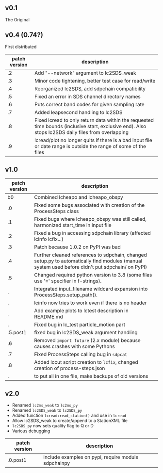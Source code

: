 ## v0.1

The Original

## v0.4 (0.74?)
First distributed

patch version | description
---------- | --------------
.2 | Add "--network" argument to lc2SDS_weak
.3 | Minor code tightening, better test case for read/write
.4 | Reorganized lc2SDS, add sdpchain compatibility
.5 | Fixed an error in SDS channel directory names
.6 | Puts correct band codes for given sampling rate
.7 | Added leapsecond handling to lc2SDS
.8 | Fixed lcread to only return data within the requested time bounds (inclusive start, exclusive end).  Also stops lc2SDS daily files from overlapping
.9 | lcread/plot no longer quits if there is a bad input file or date range is outside the range of some of the files

## v1.0

patch version | description
---------- | --------------
b0 | Combined lcheapo and lcheapo_obspy
.0 | Fixed some bugs associated with creation of the ProcessSteps class
.1 | Fixed bugs where lcheapo_obspy was still called, harmonized start_time in input file
.2 | Fixed a bug in accessing sdpchain library (affected lcinfo lcfix...)
.3 | Patch because 1.0.2 on PyPI was bad
.4 | Further cleaned references to sdpchain, changed setup.py to automatically find modules (manual system used before didn't put sdpchain/ on PyPI)
.5 | Changed required python version to 3.8 (some files use '=' specifier in f-strings).
.     | Integrated input_filename wildcard expansion into ProcessSteps.setup_path().
.     | lcinfo now tries to work even if there is no header
.     | Add example plots to lctest description in README.md
.     | Fixed bug in lc_test particle_motion part
.5.post1 | fixed bug in lc2SDS_weak argument handling
.6 | Removed `import future` (2.x module) because causes crashes with some Pythons
.7 | Fixed ProcessSteps calling bug in `sdpcat`
.8 | Added lccut script creation to `lcfix`, changed creation of process-steps.json
.  | to put all in one file, make backups of old versions

## v2.0

- Renamed `lc2ms_weak` to `lc2ms_py`
- Renamed `lc2SDS_weak` to `lc2SDS_py`
- Added function `lcread:read_station()` and use in `lcread`
- Allow lc2SDS_weak to create/append to a StationXML file
- `lc2SDS_py` now sets quality flag to Q or D
- Various debugging

patch version | description
------------- | --------------
.0.post1      | include examples on pypi, require module sdpchainpy
